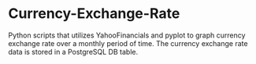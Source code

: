 # Currency-Exchange-Rate
Python scripts that utilizes YahooFinancials and pyplot to graph currency exchange rate over a monthly period of time. The currency exchange rate data is stored in a PostgreSQL DB table.

